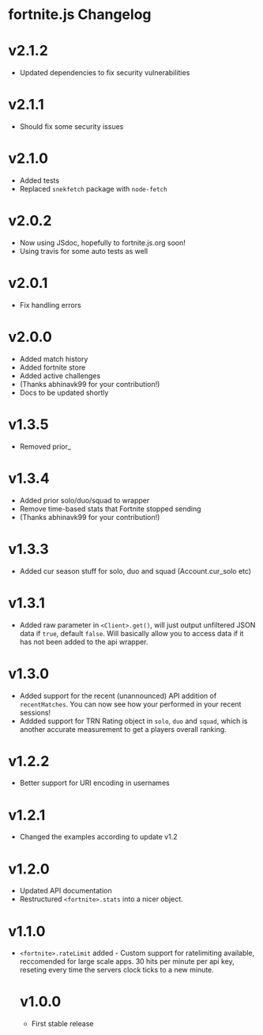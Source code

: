 # fortnite.js Changelog

# v2.1.2
 - Updated dependencies to fix security vulnerabilities

# v2.1.1
 - Should fix some security issues

# v2.1.0
 - Added tests
 - Replaced `snekfetch` package with `node-fetch`

# v2.0.2
 - Now using JSdoc, hopefully to fortnite.js.org soon!
 - Using travis for some auto tests as well

# v2.0.1
 - Fix handling errors

# v2.0.0
 - Added match history
 - Added fortnite store
 - Added active challenges
 - (Thanks abhinavk99 for your contribution!)
 - Docs to be updated shortly

# v1.3.5
 - Removed prior_

# v1.3.4
 - Added prior solo/duo/squad to wrapper
 - Remove time-based stats that Fortnite stopped sending
 - (Thanks abhinavk99 for your contribution!)

# v1.3.3
- Added cur season stuff for solo, duo and squad (Account.cur_solo etc)

# v1.3.1
- Added raw parameter in `<Client>.get()`, will just output unfiltered JSON data if `true`, default `false`. Will basically allow you to access data if it has not been added to the api wrapper.

# v1.3.0
- Added support for the recent (unannounced) API addition of `recentMatches`. You can now see how your performed in your recent sessions!
- Addded support for TRN Rating object in `solo`, `duo` and `squad`, which is another accurate measurement to get a players overall ranking.

# v1.2.2
 - Better support for URI encoding in usernames

# v1.2.1
 - Changed the examples according to update v1.2

# v1.2.0
 - Updated API documentation
 - Restructured `<fortnite>.stats` into a nicer object.

# v1.1.0
 - `<fortnite>.rateLimit` <Object> added - Custom support for ratelimiting available, reccomended for large scale apps. 30 hits per minute per api key, reseting every time the servers clock ticks to a new minute.

# v1.0.0
 - First stable release